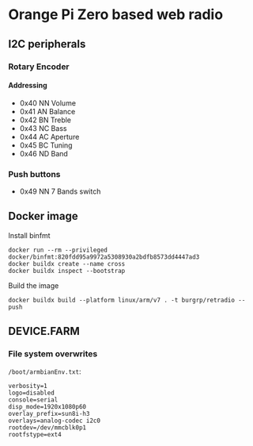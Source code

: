 # Orange Pi Zero based web radio

## I2C peripherals

### Rotary Encoder

#### Addressing
- 0x40 NN Volume
- 0x41 AN Balance
- 0x42 BN Treble
- 0x43 NC Bass
- 0x44 AC Aperture
- 0x45 BC Tuning
- 0x46 ND Band

### Push buttons
- 0x49 NN 7 Bands switch

## Docker image

Install binfmt
```shell
docker run --rm --privileged docker/binfmt:820fdd95a9972a5308930a2bdfb8573dd4447ad3
docker buildx create --name cross
docker buildx inspect --bootstrap
```

Build the image
```shell
docker buildx build --platform linux/arm/v7 . -t burgrp/retradio --push
```
## DEVICE.FARM

### File system overwrites

`/boot/armbianEnv.txt`:

```
verbosity=1
logo=disabled
console=serial
disp_mode=1920x1080p60
overlay_prefix=sun8i-h3
overlays=analog-codec i2c0
rootdev=/dev/mmcblk0p1
rootfstype=ext4
```
